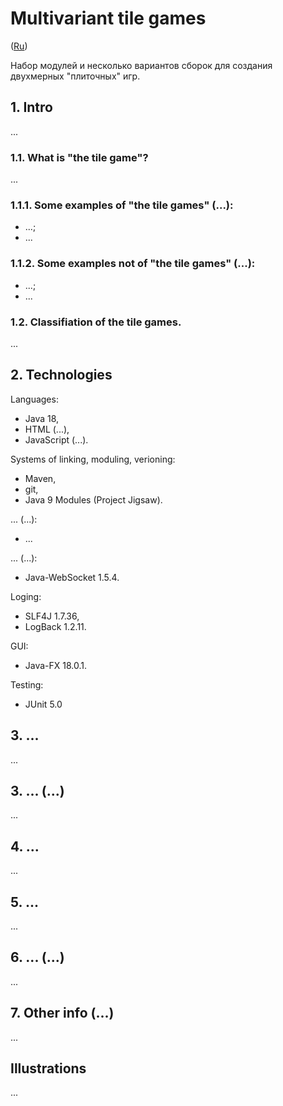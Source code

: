 # Multivariant tile games
([Ru](./ReadMe.md))

Набор модулей и несколько вариантов сборок для создания двухмерных "плиточных" игр. <!-- описание репозитория -->

## 1. Intro
...

### 1.1. What is "the tile game"?
...

### 1.1.1. Some examples of "the tile games" (...):
- ...;
- ...

### 1.1.2. Some examples not of "the tile games" (...):
- ...;
- ...

### 1.2. Classifiation of the tile games.
...

## 2. Technologies
Languages:
- Java 18,
- HTML (...),
- JavaScript (...).

Systems of linking, moduling, verioning:
- Maven,
- git,
- Java 9 Modules (Project Jigsaw).

... (...):
- ...

... (...):
- Java-WebSocket 1.5.4.

Loging:
- SLF4J 1.7.36,
- LogBack 1.2.11.

GUI:
- Java-FX 18.0.1.

Testing:
- JUnit 5.0

## 3. ...

...

## 3. ... (...)
...

## 4. ...
...

## 5. ...
...

## 6. ... (...)
...

## 7. Other info (...)
...

## Illustrations
...
